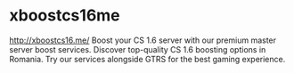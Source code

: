 # xboostcs16me
http://xboostcs16.me/  Boost your CS 1.6 server with our premium master server boost services. Discover top-quality CS 1.6 boosting options in Romania. Try our services alongside GTRS for the best gaming experience.  
